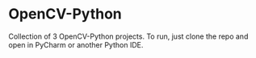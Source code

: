 # OpenCV-Python

Collection of 3 OpenCV-Python projects. To run, just clone the repo and open in PyCharm or another Python IDE.
